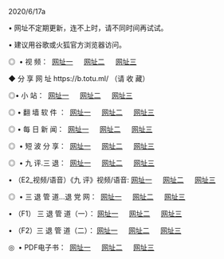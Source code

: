 <p>2020/6/17a
<p>• 网址不定期更新，连不上时，请不同时间再试试。
<p>• 建议用谷歌或火狐官方浏览器访问。
<p>◎  • 视 频： 
<a href="http://hjf.csso.cam/" target="_blank">网址一</a> 　 
<a href="http://hui.csso.cam/" target="_blank">网址二</a> 　 
<a href="http://hqu.csso.cam/b.html" target="_blank">网址三</a>

<p>◆ 分 享 网 址  https://b.totu.ml/   （请 收 藏） </p>

<p>◎•  小 站：  
<a href="http://hjf.csso.cam/f.html" target="_blank">网址一</a> 　 
<a href="http://hui.csso.cam/h.html" target="_blank">网址二</a> 　 
<a href="http://hqu.csso.cam/k/" target="_blank">网址三</a></p><p>

<p>◎  • 翻 墙 软 件 ：  
<a href="http://hjf.csso.cam/ff/" target="_blank">网址一</a> 　 
<a href="http://hui.csso.cam/s/read/a1_nd.html" target="_blank">网址二</a> 　 
<a href="http://hqu.csso.cam/ff/index.html" target="_blank">网址三</a></p>
<p>◎  • 每 日 新 闻：  
<a href="http://hjf.csso.cam/day/" target="_blank">网址一</a> 　 
<a href="http://hui.csso.cam/day/" target="_blank">网址二</a> 　 
<a href="http://hqu.csso.cam/day/index.html" target="_blank">网址三</a></p>
<p>◎   • 短 波 分 享：  
<a href="http://hjf.csso.cam/h/" target="_blank">网址一</a> 　 
<a href="http://hqu.csso.cam/h/" target="_blank">网址二</a> 　 
<a href="http://hui.csso.cam/h/index.html" target="_blank">网址三</a></p>
<p>◎   • 九 评.三 退：  
<a href="http://hjf.csso.cam/t/" target="_blank">网址一</a> 　 
<a href="http://hqu.csso.cam/v2/index.html" target="_blank">网址二</a> 　 
<a href="http://hui.csso.cam/tt/index.html" target="_blank">网址三</a> 　</p>
<p>  • （E2_视频/语音）《九 评》视频/语音: 
<a href="http://hjf.csso.cam/7738.html" target="_blank">网址一</a> 　 
<a href="http://hqu.csso.cam/7614.html" target="_blank">网址二</a> 　 
<a href="http://hui.csso.cam/7633.html" target="_blank">网址三</a></p>
<p>◎   • 三 退 管 道...退 党 网：  
<a href="http://hjf.csso.cam/go/td1.html" target="_blank">网址一</a> 　 
<a href="http://hqu.csso.cam/go/td2.html" target="_blank">网址二</a> 　 
<a href="http://hui.csso.cam/go/td3.html" target="_blank">网址三</a></p>
<p>  • （F1） 三 退 管 道（一）： 
<a href="http://hjf.csso.cam/dd/" target="_blank">网址一</a> 　 
<a href="http://hqu.csso.cam/s/read/a1_tdx.html" target="_blank">网址二</a> 　 
<a href="http://hui.csso.cam/dd/" target="_blank">网址三</a></p>
<p>  • （F2）三 退 管 道（二）： 
<a href="http://hqu.csso.cam/d/" target="_blank">网址一</a> 　 
<a href="http://hjf.csso.cam/d/index.html" target="_blank">网址二</a> 　 
<a href="http://hui.csso.cam/d/" target="_blank">网址三</a></p>
<p>◎   • PDF电子书：  
<a href="http://hjf.csso.cam/p/" target="_blank">网址一</a> 　 
<a href="http://hui.csso.cam/p/index.html" target="_blank">网址二</a> 　 
<a href="http://hqu.csso.cam/p/" target="_blank">网址三</a></p>
